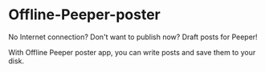 # Offline-Peeper-poster
No Internet connection? Don't want to publish now? Draft posts for Peeper!

With Offline Peeper poster app, you can write posts and save them to your disk.

